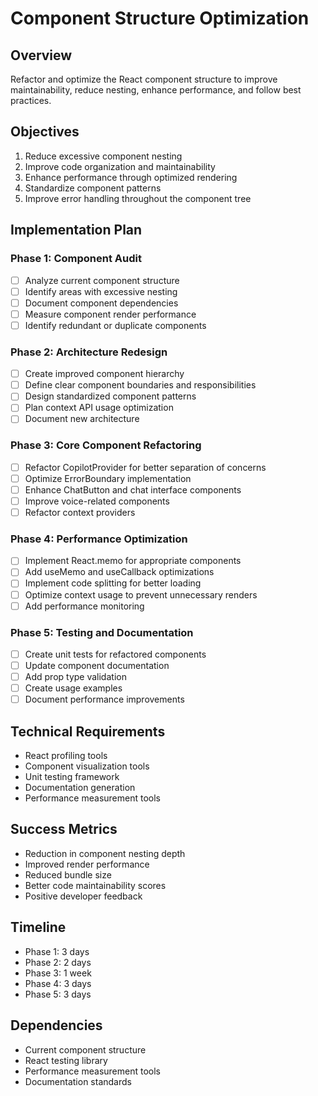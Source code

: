 # Component Structure Optimization

## Overview
Refactor and optimize the React component structure to improve maintainability, reduce nesting, enhance performance, and follow best practices.

## Objectives
1. Reduce excessive component nesting
2. Improve code organization and maintainability
3. Enhance performance through optimized rendering
4. Standardize component patterns
5. Improve error handling throughout the component tree

## Implementation Plan

### Phase 1: Component Audit
- [ ] Analyze current component structure
- [ ] Identify areas with excessive nesting
- [ ] Document component dependencies
- [ ] Measure component render performance
- [ ] Identify redundant or duplicate components

### Phase 2: Architecture Redesign
- [ ] Create improved component hierarchy
- [ ] Define clear component boundaries and responsibilities
- [ ] Design standardized component patterns
- [ ] Plan context API usage optimization
- [ ] Document new architecture

### Phase 3: Core Component Refactoring
- [ ] Refactor CopilotProvider for better separation of concerns
- [ ] Optimize ErrorBoundary implementation
- [ ] Enhance ChatButton and chat interface components
- [ ] Improve voice-related components
- [ ] Refactor context providers

### Phase 4: Performance Optimization
- [ ] Implement React.memo for appropriate components
- [ ] Add useMemo and useCallback optimizations
- [ ] Implement code splitting for better loading
- [ ] Optimize context usage to prevent unnecessary renders
- [ ] Add performance monitoring

### Phase 5: Testing and Documentation
- [ ] Create unit tests for refactored components
- [ ] Update component documentation
- [ ] Add prop type validation
- [ ] Create usage examples
- [ ] Document performance improvements

## Technical Requirements
- React profiling tools
- Component visualization tools
- Unit testing framework
- Documentation generation
- Performance measurement tools

## Success Metrics
- Reduction in component nesting depth
- Improved render performance
- Reduced bundle size
- Better code maintainability scores
- Positive developer feedback

## Timeline
- Phase 1: 3 days
- Phase 2: 2 days
- Phase 3: 1 week
- Phase 4: 3 days
- Phase 5: 3 days

## Dependencies
- Current component structure
- React testing library
- Performance measurement tools
- Documentation standards
